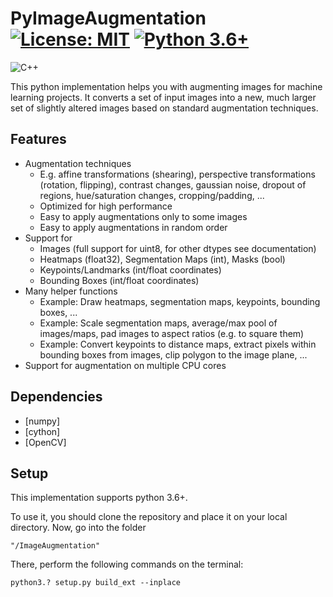 

# PyImageAugmentation [![License: MIT](https://img.shields.io/badge/License-MIT-yellow.svg)](./LICENSE) [![Python 3.6+](https://img.shields.io/badge/python-3.6+-blue.svg)](https://www.python.org/downloads/release/python-360/)
![C++](https://img.shields.io/badge/C++-Solutions-red.svg?style=flat&logo=c++) 

This python implementation helps you with augmenting images for machine learning projects. 
It converts a set of input images into a new, much larger set of slightly altered images based on standard augmentation techniques.


## Features

  - Augmentation techniques
    - E.g. affine transformations (shearing), perspective transformations (rotation, flipping), contrast changes, gaussian noise, dropout of regions, hue/saturation changes, cropping/padding, ...
    - Optimized for high performance
    - Easy to apply augmentations only to some images
    - Easy to apply augmentations in random order
  - Support for
    - Images (full support for uint8, for other dtypes see documentation)
    - Heatmaps (float32), Segmentation Maps (int), Masks (bool)
    - Keypoints/Landmarks (int/float coordinates)
    - Bounding Boxes (int/float coordinates)
  - Many helper functions
     - Example: Draw heatmaps, segmentation maps, keypoints, bounding boxes, ...
     - Example: Scale segmentation maps, average/max pool of images/maps, pad images to aspect ratios (e.g. to square them)
     - Example: Convert keypoints to distance maps, extract pixels within bounding boxes from images, clip polygon to the image plane, ...
  - Support for augmentation on multiple CPU cores


## Dependencies

 * [numpy]
 * [cython]
 * [OpenCV]

## Setup

This implementation supports python 3.6+.

To use it, you should clone the repository and place it on your local directory.
Now, go into the folder

    "/ImageAugmentation"

There, perform the following commands on the terminal:

    python3.? setup.py build_ext --inplace



